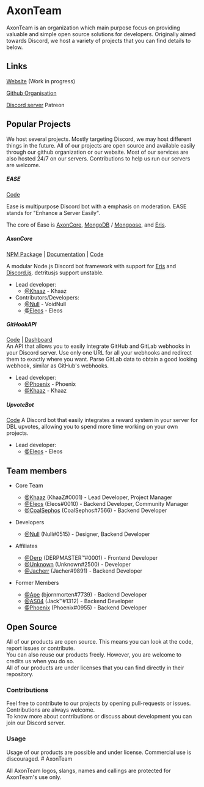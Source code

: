 # AxonTeam

AxonTeam is an organization which main purpose focus on providing valuable and simple open source solutions for developers.
Originally aimed towards Discord, we host a variety of projects that you can find details to below.

## Links

[Website](https://axonteam.org) (Work in progress)

[Github Organisation](https://github.com/AxonTeam)

[Discord server](https://discord.gg/QZ6B5US)
Patreon

## Popular Projects

We host several projects. Mostly targeting Discord, we may host different things in the future.
All of our projects are open source and available easily through our github organization or our website.
Most of our services are also hosted 24/7 on our servers. Contributions to help us run our servers are welcome.

##### EASE

[Code](https://github.com/AxonTeam/Ease)

Ease is multipurpose Discord bot with a emphasis on moderation.
EASE stands for "Enhance a Server Easily".

The core of Ease is [AxonCore](#AxonCore), [MongoDB](https://mongodb.org) / [Mongoose](https://npmjs.com/package/mongoose), and [Eris](https://npmjs.com/package/eris).

##### AxonCore

[NPM Package](https://npmjs.com/package/axoncore) | [Documentation](https://khaaz.me/AxonCore) | [Code](https://github.com/Khaazz/AxonCore)

A modular Node.js Discord bot framework with support for [Eris](https://npmjs.com/package/eris) and [Discord.js](https://discord.js.org). detritusjs support unstable.

- Lead developer: 
  - [@Khaaz](https://github.com/khaazz) - Khaaz
- Contributors/Developers:
  - [@Null](https://github.com/VoidNulll) - VoidNull
  - [@Eleos](https://github.com/EleosOS) - Eleos

##### GitHookAPI

[Code](https://github.com/Khaaz/GitHookAPI) | [Dashboard](https://github.com/AxonTeam/GitHookAPI-Dashboard)  
An API that allows you to easily integrate GitHub and GitLab webhooks in your Discord server. Use only one URL for all your webhooks and redirect them to exactly where you want. Parse GitLab data to obtain a good looking webhook, similar as GitHub's webhooks.

- Lead developer:
  - [@Phoenix](https://github.com/Santhosh-Annamalai) - Phoenix
  - [@Khaaz](https://github.com/Khaaz) - Khaaz

##### UpvoteBot

[Code](https://github.com/AxonTeam/UpvoteBot)
A Discord bot that easily integrates a reward system in your server for DBL upvotes, allowing you to spend more time working on your own projects.

- Lead developer: 
  - [@Eleos](https://github.com/EleosOS) - Eleos

## Team members

- Core Team
  - [@Khaaz](https://github.com/Khaaz) (KhaaZ#0001) - Lead Developer, Project Manager
  - [@Eleos](https://github.com/EleosOS) (Eleos#0010) - Backend Developer, Community Manager
  - [@CoalSephos](https://github.com/CoalSephos) (CoalSephos#7566) - Backend Developer

- Developers
  - [@Null](https://github.com/VoidNulll) (Null#0515) - Designer, Backend Developer

- Affiliates
  - [@Derp](https://github.com/Derpy101) (DERPMASTER™#0001) - Frontend Developer
  - [@Unknown](https://github.com/Unknown401) (Unknown#2500) - Developer
  - [@Jacherr](https://github.com/Jacherr) (Jacher#9891) - Backend Developer

- Former Members
  - [@Ape](https://github.com/bjornmorten) (bjornmorten#7739) - Backend Developer
  - [@AS04](https://github.com/InATrance) (Jack™#1312) - Backend Developer
  - [@Phoenix](https://github.com/Santhosh-Annamalai) (Phoenix#0955) - Backend Developer

## Open Source

All of our products are open source. This means you can look at the code, report issues or contribute.  
You can also reuse our products freely. However, you are welcome to credits us when you do so.  
All of our products are under licenses that you can find directly in their repository.

### Contributions

Feel free to contribute to our projects by opening pull-requests or issues. Contributions are always welcome.  
To know more about contributions or discuss about development you can join our Discord server.  

### Usage

Usage of our products are possible and under license.
Commercial use is discouraged.  # AxonTeam

All AxonTeam logos, slangs, names and callings are protected for AxonTeam's use only.
